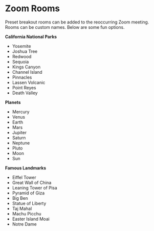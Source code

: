 # Zoom Rooms

Preset breakout rooms can be added to the reoccurring Zoom meeting. Rooms can be custom names. Below are some fun options.

**California National Parks**
- Yosemite
- Joshua Tree
- Redwood
- Sequoia
- Kings Canyon
- Channel Island
- Pinnacles
- Lassen Volcanic
- Point Reyes
- Death Valley

**Planets**
- Mercury
- Venus
- Earth
- Mars
- Jupiter
- Saturn
- Neptune
- Pluto
- Moon
- Sun

**Famous Landmarks**
- Eiffel Tower
- Great Wall of China
- Leaning Tower of Pisa
- Pyramid of Giza
- Big Ben
- Statue of Liberty
- Taj Mahal
- Machu Picchu
- Easter Island Moai
- Notre Dame
